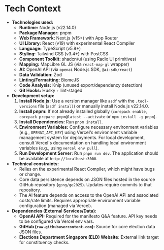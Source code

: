 # Tech Context

*   **Technologies used:**
    *   **Runtime:** Node.js (v22.14.0)
    *   **Package Manager:** pnpm
    *   **Web Framework:** Next.js (v15+) with App Router
    *   **UI Library:** React (v19) with experimental React Compiler
    *   **Language:** TypeScript (v5.8+)
    *   **Styling:** Tailwind CSS (v3.4+) with PostCSS
    *   **Component Toolkit:** shadcn/ui (using Radix UI primitives)
    *   **Mapping:** MapLibre GL JS (via `react-map-gl` wrapper)
    *   **AI:** OpenAI API (via `openai` Node.js SDK, `@ai-sdk/react`)
    *   **Data Validation:** Zod
    *   **Linting/Formatting:** BiomeJS
    *   **Code Analysis:** Knip (unused export/dependency detection)
    *   **Git Hooks:** Husky + lint-staged
*   **Development setup:**
    1.  **Install Node.js:** Use a version manager like `asdf` with the `.tool-versions` file (`asdf install`) or manually install Node.js v22.14.0.
    2.  **Install pnpm:** If not already installed globally (`corepack enable`, `corepack prepare pnpm@latest --activate` or `npm install -g pnpm`).
    3.  **Install Dependencies:** Run `pnpm install`.
    4.  **Environment Variables:** Configure necessary environment variables (e.g., `OPENAI_API_KEY`) using Vercel's environment variable management system for deployments. For local development, consult Vercel's documentation on handling local environment variables (e.g., using `vercel env pull`).
    5.  **Run Development Server:** Run `pnpm run dev`. The application should be available at `http://localhost:3000`.
*   **Technical constraints:**
    *   Relies on the experimental React Compiler, which might have bugs or change.
    *   Core data persistence depends on JSON files hosted in the source GitHub repository (`gpng/ge2025`). Updates require commits to that repository.
    *   The AI feature depends on access to the OpenAI API and associated costs/rate limits. Requires appropriate environment variable configuration (managed via Vercel).
*   **Dependencies (External Services/Data):**
    *   **OpenAI API:** Required for the manifesto Q&A feature. API key needs to be configured via Vercel env vars.
    *   **GitHub (`raw.githubusercontent.com`):** Source for core election data JSON files.
    *   **Elections Department Singapore (ELD) Website:** External link target for constituency checks. 
